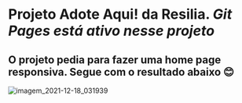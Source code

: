 # Projeto Adote Aqui! da Resilia. *Git Pages está ativo nesse projeto* <br/>
## O projeto pedia para fazer uma home page responsiva. Segue com o resultado abaixo 😊

![imagem_2021-12-18_031939](https://user-images.githubusercontent.com/83943087/146631566-f2efb094-f672-4ba2-805d-94a6bee17490.png)
